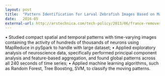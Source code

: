 ```yaml
---
layout: post
title:  "Pattern Identification for Larval Zebrafish Images Based on Machine Learning Method Using Spark of Python Interface"
date:   2016-05 
external-url: http://arstechnica.com/tech-policy/2013/06/france-removes-internet-cut-off-threat-from-its-anti-piracy-law/
---
```

• Studied compact spatial and temporal patterns with time-varying images containing the activity of hundreds of thousands of neurons using MapReduce in pySpark to handle with large dataset;
• Applied exploratory analysis of neuroscience data, specifically performed principal component analysis and feature-based aggregation, and found global patterns across all 240 seconds of time series;
• Applied machine learning algorithms, such as Random Forest, Tree Boosting, SVM, to classify the moving patterns.